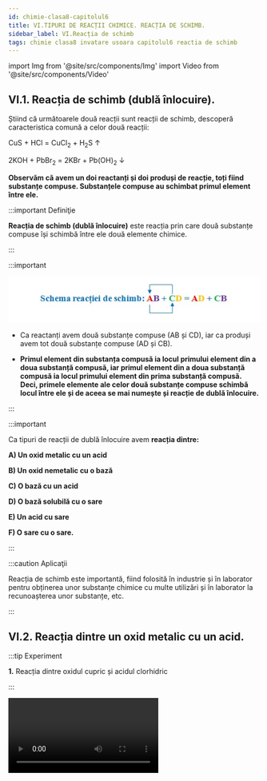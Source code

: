 ```yaml
---
id: chimie-clasa8-capitolul6
title: VI.TIPURI DE REACȚII CHIMICE. REACȚIA DE SCHIMB.
sidebar_label: VI.Reacția de schimb
tags: chimie clasa8 invatare usoara capitolul6 reactia de schimb 
---
```





import Img from '@site/src/components/Img'
import Video from '@site/src/components/Video'




## VI.1. Reacția de schimb (dublă înlocuire). 



Știind că următoarele două reacții sunt reacții de schimb,  descoperă caracteristica comună  a celor două reacții:

CuS + HCl  = CuCl<sub>2</sub> + H<sub>2</sub>S ↑

2KOH + PbBr<sub>2</sub>  =  2KBr + Pb(OH)<sub>2</sub> ↓





**Observăm că avem un doi reactanți și doi produși  de reacție, toți fiind substanțe compuse. Substanțele compuse au schimbat primul element între ele.**




:::important Definiţie

**Reacția de schimb (dublă înlocuire)**  este reacția prin care două substanțe compuse  își schimbă între ele două elemente chimice. 

:::






:::important 



<Img src="chimie/clasa8/capitolul6/6_1_Poza1_SchemaReactieiDeSchimb.jpg" />



- Ca reactanți avem două  substanțe compuse (AB și CD), iar ca produși avem tot două substanțe compuse (AD și CB). 

- **Primul element din substanța compusă ia locul primului element din a doua substanță compusă, iar primul element din a doua substanță compusă ia locul primului element din prima substanță compusă. Deci, primele elemente ale celor două substanțe compuse schimbă locul între ele și de aceea se mai numește și reacție de dublă înlocuire.**

 
:::



:::important 

Ca tipuri de reacții de dublă înlocuire avem **reacția dintre:** 

**A) Un oxid metalic cu un acid**
 
**B) Un oxid nemetalic cu o bază**

**C) O bază cu un acid**

**D) O bază solubilă cu o sare**
 
**E) Un acid cu sare**

**F) O sare cu o sare.**



:::


:::caution Aplicaţii

Reacția de schimb  este importantă, fiind folosită în industrie și în laborator pentru obținerea unor substanțe chimice cu multe utilizări  și în laborator la recunoașterea unor substanțe, etc.

:::




## VI.2. Reacția dintre un oxid metalic cu un acid.



:::tip Experiment

**1.** Reacția dintre oxidul cupric și acidul clorhidric

:::

<Video src="https://www.youtube.com/embed/NqJv7Q3Yfs8" />


**Materiale necesare:** eprubetă,  acid clorhidric, oxid de cupru II, pipetă.   

:::warning Atenție

Atenție, acidul clorhidric este caustic ! 
  
:::



**Descrierea experimentului:** 

- Pune în eprubetă puțină pulbere neagră de oxid cupric și adaugă câteva picături de acid clorhidric. 

- Ce observi ?


:::note Observaţie

Soluția obținută are culoare verde.    

:::



**Concluzia experimentului:**

Oxidul cupric – CuO reacționează cu acidul clorhidric - HCl și se transformă în clorură de cupru II - CuCl<sub>2</sub>  și apă.  Este o reacție de schimb, deoarece avem ca reactanți două substanțe  compuse,  iar ca produși avem tot două substanțe compuse:

**CuO + 2HCl  =  CuCl<sub>2</sub> + H<sub>2</sub>O**


<br></br>






:::tip Experiment

**2.** Reacția dintre oxidul cupric și acidul sulfuric  

:::

<Video src="https://www.youtube.com/embed/TXtSCVlLkGY" />


**Materiale necesare:** eprubetă,  acid sufuric, oxid de cupru II, pipetă, spirtieră, clește de lemn.   

:::warning

Atenție, acidul sulfuric este caustic! Atenție când lucrezi cu surse de foc! 
  
:::



**Descrierea experimentului:** 

- Pune în eprubetă puțină pulbere neagră de oxid cupric și adaugă câteva picături de acid sulfuric. Încălzește eprubeta în flacăra spirtierei. 

- Ce observi ?


:::note Observaţie

Soluția obținută are culoare albastră.  

:::



**Concluzia experimentului:**

Oxidul cupric – CuO reacționează cu acidul sulfuric - H<sub>2</sub>SO<sub>4</sub> și se transformă în sulfat de cupru II - CuSO<sub>4</sub> și apă.  Este o reacție de schimb, deoarece avem ca reactanți două substanțe compuse, iar ca produși avem tot două substanțe compuse:

**CuO + H<sub>2</sub>SO<sub>4</sub>  =  CuSO<sub>4</sub> + H<sub>2</sub>O**


<br></br>



## VI.3. Reacția dintre un oxid nemetalic cu o bază. 


:::tip Experiment

**3.** Reacția dintre dioxidul de carbon și hidroxidul de calciu (tulburarea apei de var) 

:::

<Video src="https://www.youtube.com/embed/Va4JsT-_Ago" />


**Materiale necesare:** flacon cu dop prevăzut cu un tub flexibil, oțet (soluție de acid acetic), bicarbonat de sodiu, pahar Berzelius, apă de var (hidroxid de calciu).    




**Descrierea experimentului:** 

- În paharul Berzelius pune soluție limpede de apă de var.
- Pune în flacon bicarbonat de sodiu și adaugă peste el oțet. 
- Acoperă repede cu dopul, curbează tubul astfel încât dioxidul de carbon rezultat să fie barbotat (introdus) în soluția de apă de var.
  

- Ce observi ?


:::note Observaţie

După puțin timp, soluția limpede începe să se tulbure,  devenind albă și opacă.

:::



**Concluzia experimentului:**

Dioxidul  de carbon –, reacționează cu hidroxidul de calciu – Ca(OH)<sub>2</sub>, cu formarea carbonatului  de calciu – CaCO<sub>3</sub> și a apei – H<sub>2</sub>O. Reacția poartă numele de **Tulburarea apei de var**. Această reacție are o importanță practică la văruirea pereților. Oamenii dau cu lapte de var pe pereți, care reacționează cu dioxidul de carbon din aer și formează o crustă albă de carbonat de calciu, ce protejează pereții.

**CO<sub>2</sub>  +   Ca(OH)<sub>2</sub>  =  CaCO<sub>3</sub> +  H<sub>2</sub>O** 	

<br></br>







## VI.4. Reacția dintre o bază și un acid (reacție de neutralizare).



:::tip Experiment

**4.** Reacția de neutralizare dintre hidroxidul de sodiu și acidul sulfuric 

:::

<Video src="https://www.youtube.com/embed/x-gKmzDiEKY" />


**Materiale necesare:** pahar Berzelius, soluție de hidroxid de sodiu (sodă caustică), acid sulfuric, termometru, pipetă.    

:::warning

Atenție, hidroxidul de sodiu și acidul sulfuric sunt caustice și vă pot produce arsuri în contact cu pielea ! 
  
:::



**Descrierea experimentului:** 

- Pune în paharul Berzelius puțină soluție de sodă caustică și adaugă câteva picături de fenolftaleină. 
- Așează în pahar un termometru și măsoară temperatura inițială a reacției.
- Adaugă cu pipeta acidul sulfuric, picătură cu picătură, până când colorația roșie dispare. 
- Măsoară temperatura după terminarea reacției.
 

- Ce observi ?


:::note Observaţie

Temperatura a crescut considerabil după dispariția culorii.  

:::



**Concluzia experimentului:**

Hidroxidul de sodiu – NaOH,  reacționează cu acidul sulfuric - H<sub>2</sub>SO<sub>4</sub>  și se transformă în sulfat de sodiu - Na<sub>2</sub>SO<sub>4</sub> și apă. 

Reacția dintre o bază și un acid, cu formarea unei sări și apă,  se numește reacție de neutralizare, fiind o reacție exotermă (care degajă căldură).

Este o reacție de schimb, deoarece avem ca reactanți două substanțe compuse, iar ca produși avem tot două substanțe compuse:

**2NaOH +  H<sub>2</sub>SO<sub>4</sub>  =  Na<sub>2</sub>SO<sub>4</sub> + 2H<sub>2</sub>O**


<br></br>





## VI.5. Reacția dintre o bază solubilă cu o sare solubilă


:::tip Experiment

**5.** Reacția dintre clorura de fier III și hidroxidul de sodiu

:::

<Video src="https://www.youtube.com/embed/R8VHq8OIXZc" />


**Materiale necesare:** eprubetă, soluție de hidroxid de sodiu (sodă caustică), soluție de clorură de fier III, pipetă. 

:::warning

Atenție, hidroxidul de sodiu este caustic și îți poate produce arsuri în contact cu pielea!   

:::



**Descrierea experimentului:** 

- Pune în eprubetă puțină soluție de clorură de fier III și adaugă câteva picături de hidroxid de sodiu. 

- Ce observi ?


:::note Observaţie

S-a format un precipitat brun.

:::



**Concluzia experimentului:**

Clorura de fier III – FeCl<sub>3</sub>,  reacționează cu hidroxidul de sodiu - NaOH și se transformă în clorură de sodiu – NaCl și hidroxid de fier III - Fe(OH)<sub>3</sub> (precipitat brun). 

Este o reacție de schimb, deoarece avem ca reactanți două substanțe  compuse,  iar ca produși avem tot două substanțe compuse:

**FeCl<sub>3</sub> +  3NaOH =  3NaCl  + Fe(OH)<sub>3</sub> ↓**


<br></br>






:::tip Experiment

**6.** Reacția dintre acetatul de plumb și hidroxidul de sodiu

:::

<Video src="https://www.youtube.com/embed/35HoVaEdaBs" />


**Materiale necesare:** eprubetă, soluție de hidroxid de sodiu (sodă caustică), soluție de acetat de plumb II, pipetă. 

:::warning Atenție

Atenție, hidroxidul de sodiu este caustic și îți poate produce arsuri în contact cu pielea!   

:::



**Descrierea experimentului:** 

- Pune în eprubetă puțină soluție de acetat de plumb II și adaugă câteva picături de hidroxid de sodiu. 

- Ce observi ?


:::note Observaţie

S-a format un precipitat alb.

:::



**Concluzia experimentului:**


Acetatul de plumb – Pb(CH<sub>3</sub>COO)<sub>2</sub>,  reacționează cu hidroxidul de sodiu - NaOH  și se transformă în acetat de sodiu – NaCH<sub>3</sub>COO  și  hidroxid de plumb II - Pb(OH)<sub>2</sub> (precipitat alb). 

Este o reacție de schimb, deoarece avem ca reactanți două substanțe  compuse,  iar ca produși avem tot două substanțe compuse:

**Pb(CH<sub>3</sub>COO)<sub>2</sub>  +  2NaOH =  2NaCH<sub>3</sub>COO  + Pb(OH)<sub>2</sub> ↓**


<br></br>



:::tip Experiment

**7.** Reacția dintre sulfatul de fier II și hidroxidul de sodiu 

:::

<Video src="https://www.youtube.com/embed/kR-w8c7C1-4" />


**Materiale necesare:** creuzet, soluție de hidroxid de sodiu (sodă caustică), soluție de sulfat de fier II, pipetă. 

:::warning Atenție

Atenție, hidroxidul de sodiu este caustic și îți poate produce arsuri în contact cu pielea!   

:::



**Descrierea experimentului:** 

- Pune în creuzet puțină soluție de sulfat de fier II și adaugă câteva picături de hidroxid de sodiu. 

- Ce observi ?


:::note Observaţie

S-a format un precipitat verde-gri.

:::



**Concluzia experimentului:**



Sulfatul de fier II – FeSO<sub>4</sub>, reacționează cu hidroxidul de sodiu - NaOH  și se transformă în sulfat de sodiu – Na<sub>2</sub>SO<sub>4</sub> și hidroxid de fier II - Fe(OH)<sub>2</sub> (precipitat verde). 

Este o reacție de schimb, deoarece avem ca reactanți două substanțe  compuse,  iar ca produși avem tot două substanțe compuse:

**FeSO<sub>4</sub>  +  2NaOH =  Na<sub>2</sub>SO<sub>4</sub> + Fe(OH)<sub>2</sub> ↓**


<br></br>




:::tip Experiment

**8.** Reacția dintre sulfatul de zinc și hidroxidul de sodiu

:::

<Video src="https://www.youtube.com/embed/0OxBLe99Kfk" />


**Materiale necesare:** eprubetă, soluție de hidroxid de sodiu (sodă caustică), soluție de sulfat de zinc, pipetă. 

:::warning Atenție

Atenție, hidroxidul de sodiu este caustic și îți poate produce arsuri în contact cu pielea!   

:::



**Descrierea experimentului:** 

- Pune în eprubetă puțină soluție de sulfat de zinc și adaugă câteva picături de hidroxid de sodiu.  

- Ce observi ?


:::note Observaţie

S-a format un precipitat alb.

:::



**Concluzia experimentului:**


Sulfatul de zinc – ZnSO<sub>4</sub>, reacționează cu hidroxidul de sodiu - NaOH  și se transformă în sulfat de sodiu – Na<sub>2</sub>SO<sub>4</sub> și hidroxid de zinc - Zn(OH)<sub>2</sub> (precipitat alb). 

Este o reacție de schimb, deoarece avem ca reactanți două substanțe  compuse,  iar ca produși avem tot două substanțe compuse:

**ZnSO<sub>4</sub>  +  2NaOH =  Na<sub>2</sub>SO<sub>4</sub> + Zn(OH)<sub>2</sub> ↓**


<br></br>



:::tip Experiment

**9.** Reacția dintre sulfatul de cupru II și hidroxidul de sodiu 

:::

<Video src="https://www.youtube.com/embed/11wa49-wGlo" />


**Materiale necesare:** creuzet, soluție de hidroxid de sodiu (sodă caustică), soluție de sulfat de cupru II (piatră vânătă), pipetă.  

:::warning Atenție

Atenție, hidroxidul de sodiu este caustic și îți poate produce arsuri în contact cu pielea!   

:::



**Descrierea experimentului:** 

- Pune în creuzet puțină soluție de sulfat de cupru II și adaugă câteva picături de hidroxid de sodiu.  

- Ce observi ?


:::note Observaţie

S-a format un precipitat albastru intens.

:::



**Concluzia experimentului:**

Sulfatul de cupru II – CuSO<sub>4</sub>, reacționează cu hidroxidul de sodiu - NaOH și se transformă în sulfat de sodiu – Na<sub>2</sub>SO<sub>4</sub> și hidroxid de cupru II - Cu(OH)<sub>2</sub> (precipitat albastru). 

Este o reacție de schimb, deoarece avem ca reactanți două substanțe  compuse,  iar ca produși avem tot două substanțe compuse:

**CuSO<sub>4</sub>  +  2NaOH =  Na<sub>2</sub>SO<sub>4</sub> + Cu(OH)<sub>2</sub> ↓**


<br></br>


:::tip Experiment

**10.** Reacția dintre azotatul de argint și hidroxidul de sodiu 

:::

<Video src="https://www.youtube.com/embed/4TytSdxHZN8" />


**Materiale necesare:** eprubetă, soluție de hidroxid de sodiu (sodă caustică), soluție de azotat de argint (piatră iadului), pipetă.   

:::warning

Atenție, hidroxidul de sodiu  și azotatul de argint sunt caustice și îți pot produce arsuri în contact cu pielea !    

:::



**Descrierea experimentului:** 

- Pune în eprubetă puțină soluție de azotat de argint și adaugă câteva picături de hidroxid de sodiu.  

- Ce observi ?


:::note Observaţie

S-a format un precipitat gri.

:::



**Concluzia experimentului:**

Azotatul de argint – AgNO<sub>3</sub>, reacționează cu hidroxidul de sodiu - NaOH și se transformă în azotat de sodiu – NaNO<sub>3</sub> și hidroxid de argint - AgOH (precipitat gri). 

Este o reacție de schimb, deoarece avem ca reactanți două substanțe  compuse,  iar ca produși avem tot două substanțe compuse:

**AgNO<sub>3</sub>  +  NaOH =  NaNO<sub>3</sub> + AgOH ↓**


<br></br>







## VI.6. Reacția dintre un acid cu o sare. 









:::tip Experiment

**11.** Reacția dintre sulfatul cupric și acidul clorhidric

:::

<Video src="https://www.youtube.com/embed/TKc5NzuHCxc" />


**Materiale necesare:** eprubetă, soluție de sulfat de cupru (piatră vânătă), acid clorhidric, pipetă.     

:::warning Atenție

Atenție, acidul clorhidric este caustic și îți poate produce arsuri în contact cu pielea ! 
  
:::



**Descrierea experimentului:** 

- Pune în eprubetă puțină soluție de sulfat de cupru și adaugă câteva picături de acid clorhidric. 

- Ce observi ?


:::note Observaţie

Soluția albastră s-a colorat în verde.  

:::



**Concluzia experimentului:**

Sulfatul de cupru II – CuSO<sub>4</sub>,  reacționează cu acidul clorhidric - HCl și se transformă în clorură de cupru II - CuCl<sub>2</sub> și acid sulfuric. 

Este o reacție de schimb, deoarece avem ca reactanți două substanțe  compuse,  iar ca produși avem tot două substanțe compuse:

**CuSO<sub>4</sub>  + 2HCl  =  CuCl<sub>2</sub>  + H<sub>2</sub>SO<sub>4</sub>**


<br></br>



:::tip Experiment

**12.** Reacția dintre clorura de bariu și acidul sulfuric (reacție de recunoaștere) 

:::

<Video src="https://www.youtube.com/embed/qwU3Oj9TdII" />


**Materiale necesare:** creuzet, soluție de clorură de bariu, acid sulfuric, pipetă.

:::warning Atenție

Atenție, acidul sulfuric este caustic și îți poate produce arsuri în contact cu pielea ! Atenție, clorura de bariu este toxică ! 
  
:::



**Descrierea experimentului:** 

- Pune în creuzet puțină soluție de acid sulfuric și adaugă câteva picături de clorură de bariu. 

- Ce observi ?


:::note Observaţie

S-a format un precipitat alb.  

:::



**Concluzia experimentului:**


Clorura de bariu – BaCl<sub>2</sub>,  reacționează cu acidul sulfuric - H<sub>2</sub>SO<sub>4</sub>  și se transformă în acid clorhidric – HCl și  sulfat de bariu - BaSO<sub>4</sub> (precipitat alb). Această reacție este folosită în laborator pentru recunoașterea acidului sulfuric și a sărurilor lui, sulfați.

Este o reacție de schimb, deoarece avem ca reactanți două substanțe  compuse,  iar ca produși avem tot două substanțe compuse:

**BaCl<sub>2</sub> +  H<sub>2</sub>SO<sub>4</sub> =  2HCl  + BaSO<sub>4</sub> ↓**


<br></br>



:::tip Experiment

**13.** Reacția carbonatului de sodiu cu acidul clorhidric (reacție de recunoaștere)

:::

<Video src="https://www.youtube.com/embed/xrF1FIgd8qY" />


**Materiale necesare:** eprubetă, carbonat de sodiu, soluție de acid clorhidric, pipetă, chibrit. 

:::warning

Atenție, acidul clorhidric este caustic și îți poate produce arsuri în contact cu pielea !  
  
:::



**Descrierea experimentului:** 

- Pune în eprubetă puțin carbonat de sodiu (praf de copt) și adaugă câteva picături de acid clorhidric (poți adăuga și oțet, care este un acid organic). 
- Vino deasupra eprubetei cu un băț de chibrit aprins.
 

- Ce observi ?


:::note Observaţie

Reacția este efervescentă și gazul rezultat stinge bățul de chibrit.

:::



**Concluzia experimentului:**


Carbonatul de sodiu – Na<sub>2</sub>CO<sub>3</sub>, reacționează cu acidul clorhidric - HCl  și se transformă în clorură de sodiu – NaCl  și acid carbonic - H<sub>2</sub>CO<sub>3</sub>, care este instabil și se descompune în apă și dioxid de carbon –CO2 , care stinge flacăra chibritului. Reacția dintre un carbonat și un acid este folosită în laborator pentru recunoașterea carbonaților.

Este o reacție de schimb, deoarece avem ca reactanți două substanțe  compuse,  iar ca produși avem tot două substanțe compuse:

<Img src="chimie/clasa8/capitolul6/6_1_Poza2_SchemaReactieExperiment13.jpg" />


<br></br>


:::tip Experiment

**14.** Reacția carbonatului de calciu cu acidul acetic

:::

<Video src="https://www.youtube.com/embed/spsaNMBtaF0" />


**Materiale necesare:** pahar, oțet (soluție de acid acetic), un ou crud.   




**Descrierea experimentului:** 

- Pune în pahar un ou crud și adaugă peste el oțet, cât să îl acopere.  Reacția este extrem de lentă. Ține sub observație oul până când, oul rămâne fără coajă.  

- Ce observi ?


:::note Observaţie

Imediat când punem oul în oțet, încep să iasă niște bule din coaja acestuia. După o zi, oul a rămas fără coajă și privit în lumină a devenit translucid.

:::



**Concluzia experimentului:**

Carbonatul de calciu – CaCO<sub>3</sub> (componentul principal al cojii de ou), reacționează cu acidul acetic din oțet- CH<sub>3</sub>COOH  și se transformă în acetat de calciu – Ca(CH3COO)2  și  acid carbonic - H<sub>2</sub>CO<sub>3</sub>, care este instabil și se descompune în apă și dioxid de carbon – CO<sub>2</sub>. 

Este o reacție de schimb, deoarece avem ca reactanți două substanțe  compuse, iar ca produși avem tot două substanțe compuse:


<Img src="chimie/clasa8/capitolul6/6_1_Poza3_SchemaReactieExperiment14.jpg" />

<br></br>





:::note Observaţie Importantă

**Există reacții chimice care nu au loc după niciunul dintre cele patru tipuri de reacții chimice studiate. Aceastea trebuie memorate.**

**Un astfel de exemplu, ai întâlnit la obținerea clorului din clorat de potasiu și acid clorhidric, la Experimentul nr.17:**

**KClO<sub>3</sub> + 6HCl = KCl + 3H<sub>2</sub>O + 3Cl<sub>2</sub> ↑**

**Avem ca reactanți două substanțe compuse, ca la reacția de schimb, însă reactanții nu schimbă câte un element între ei. În plus, ca produși avem trei substanțe, dintre care două compuse și una simplă.**

**În următoarele trei experimente vom mai observa astfel de reacții chimice.**


:::





## VI.7. Reacția dintre o sare cu o sare.






:::tip Experiment

**15.** Reacția dintre clorura de sodiu și azotatul de argint (reacție de recunoaștere)

:::

<Video src="https://www.youtube.com/embed/-TOLz--NEIk" />


**Materiale necesare:** eprubetă, soluție de azotat de argint, soluție de clorură de sodiu, pipetă.

:::warning Atenție

Atenție, azotatul de argint este caustic și îți poate produce arsuri în contact cu pielea !  
  
:::



**Descrierea experimentului:** 

- Pune în eprubetă puțină soluție de clorură de sodiu și adaugă câteva picături de azotat de argint. 

- Ce observi ?


:::note Observaţie

S-a format un precipitat alb.  

:::



**Concluzia experimentului:**

Clorura de sodiu – NaCl, reacționează cu azotatul de argint - AgNO<sub>3</sub> și se transformă în azotat de sodiu – NaNO<sub>3</sub>  și  clorură de argint - AgCl (precipitat alb). Această reacție este folosită în laborator pentru recunoașterea acidului clorhidric și a sărurilor lui, cloruri.

Este o reacție de schimb, deoarece avem ca reactanți două substanțe  compuse,  iar ca produși avem tot două substanțe compuse:

**NaCl +  AgNO<sub>3</sub> =  NaNO<sub>3</sub>  + AgCl ↓**


<br></br>


#### Reține!

:::important Definiţie

**Reacția de schimb (dublă înlocuire)**  este reacția prin care două substanțe compuse  își schimbă între ele două elemente chimice. 

:::









:::important 


<Img src="chimie/clasa8/capitolul6/6_7_Poza1_Retine.jpg" />


- Ca reactanți avem două  substanțe compuse (AB și CD), iar ca produși avem tot două substanțe compuse (AD și CB). 

- **Primul element din substanța compusă ia locul primului element din a doua substanță compusă, iar primul element din a doua substanță compusă ia locul primului element din prima substanță compusă. Deci, primele elemente ale celor două substanțe compuse schimbă locul între ele și de aceea se mai numește și reacție de dublă înlocuire.**

 
:::



:::important 

Ca tipuri de reacții de dublă înlocuire avem **reacția dintre:** 

1) oxid metalic + acid = sare + apă
 
  - CuO + 2HCl  =  CuCl<sub>2</sub> + H<sub>2</sub>O

  - CuO +  H<sub>2</sub>SO<sub>4</sub>  =  CuSO<sub>4</sub> + H<sub>2</sub>O

2) oxid nemetalic + bază = sare + apă

  - CO<sub>2</sub>  +   Ca(OH)<sub>2</sub>  =  CaCO<sub>3</sub> +  H<sub>2</sub>O

3) bază + acid = sare + apă

  - 2NaOH +  H<sub>2</sub>SO<sub>4</sub>  =  Na<sub>2</sub>SO<sub>4</sub> + 2H<sub>2</sub>O

4) sare solubilă + bază solubilă = sare + bază insolubilă (precipitat)
 

  - FeCl<sub>3</sub> + 3NaOH =  3NaCl  + Fe(OH)<sub>3</sub> ↓

  - Pb(CH<sub>3</sub>COO)<sub>2</sub>  + 2NaOH =  2NaCH<sub>3</sub>COO  + Pb(OH)<sub>2</sub> ↓

  - FeSO<sub>4</sub>  +  2NaOH =  Na<sub>2</sub>SO<sub>4</sub> + Fe(OH)<sub>2</sub> ↓

  - ZnSO<sub>4</sub>  +  2NaOH =  Na<sub>2</sub>SO<sub>4</sub> + Zn(OH)<sub>2</sub> ↓

  - CuSO<sub>4</sub>  +  2NaOH =  Na<sub>2</sub>SO<sub>4</sub> + Cu(OH)<sub>2</sub> ↓

  - AgNO<sub>3</sub>  +  NaOH =  NaNO<sub>3</sub> + AgOH ↓

5) sare + acid = sare + acid mai slab 

  - CuSO<sub>4</sub>  +2 HCl  =  CuCl<sub>2</sub>  + H<sub>2</sub>SO<sub>4</sub> 

  - BaCl<sub>2</sub> +  H<sub>2</sub>SO<sub>4</sub> =  BaSO<sub>4</sub> ↓ + 2HCl  

<Img src="chimie/clasa8/capitolul6/6_1_Poza2_SchemaReactieExperiment13.jpg" /> 
  

6) sare solubilă + sare solubilă = sare + sare

  - NaCl +  AgNO<sub>3</sub> =  NaNO<sub>3</sub>  + AgCl ↓



:::



## VI.8. Reacții atipice. Reacția cuprului cu oxiacizi (acid azotic, acid sulfuric).




Există reacții chimice care nu au loc după niciunul dintre cele patru tipuri de reacții chimice studiate. Aceastea trebuie memorate.

Un astfel de exemplu, ai întâlnit la obținerea clorului din clorat de potasiu și acid clorhidric .

KClO3 + 6HCl = KCl + 3H2O+3 Cl2 ↑

Avem ca reactanți două substanțe compuse, ca la reacția de schimb, însă reactanții nu schimbă câte un element între ei. În plus, ca produși avem trei substanțe, dintre care două compuse și una simplă.

În următoarele două experimente vom observa astfel de reacții chimice.





:::tip Experiment

**16.** Reacția cuprului cu acidul azotic 

:::

<Video src="https://www.youtube.com/embed/8hYLodjduJE" />


**Materiale necesare:** eprubetă, acid azotic concentrat, granule de cupru, pipetă.   

:::warning Atenție

**Experiment demonstrativ efectuat numai de profesor sub nișă!**

Atenție, acidul azotic este extrem de caustic ! Atenție, gazul rezultat, dioxidul de azot este extrem de toxic și coroziv!    

:::



**Descrierea experimentului:** 

- În eprubetă pune câteva granule de cupru.
- Pune cu pipeta câteva picături de acid azotic concentrat peste cupru.  

- Ce observi ?


:::note Observaţie

După puțin timp, se degajă un gaz roșu-brun.

:::



**Concluzia experimentului:**

Cuprul – Cu, reacționează la rece cu acidul azotic – HNO<sub>3</sub>, cu formarea azotatului de cupru II – Cu(NO<sub>3</sub>)<sub>2</sub>, apei – H<sub>2</sub>O și monoxid de azot – NO (gaz incolor). Ca reacție secundară avem oxidarea monoxidului de azot în oxigenul din aer, cu formarea dioxidului de azot – NO<sub>2</sub> , numit și hipoazotită (gaz roșu-brun).

**3Cu  +  8HNO<sub>3</sub> =  3Cu(NO<sub>3</sub>)<sub>2</sub>  + 4H<sub>2</sub>O  + 2NO↑**    _(Această reacție este foarte greu de egalat. Eu rețin coeficienții reactanților și apoi o egalez)._

**2NO + O<sub>2</sub> = 2NO<sub>2</sub> ↑**	

:::note Observaţie

Observă faptul că, cuprul nu scoate hidrogenul din acizi, deoarece se află după hidrogen în seria activității chimice a metalelor.

:::


<br></br>






:::tip Experiment

**17.** Reacția cuprului cu acidul sulfuric

:::

<Video src="https://www.youtube.com/embed/kELQc9y9FyQ" />


**Materiale necesare:** eprubetă, acid sulfuric concentrat, granule de cupru, pipetă, clește de lemn, spirtieră.   

:::warning

**Experiment demonstrativ efectuat numai de profesor sub nișă!**

Atenție, acidul sulfuric este extrem de caustic ! Atenție, gazul rezultat, dioxidul de sulf este extrem de toxic și coroziv ! Atenție când lucrezi cu surse de foc!    

:::



**Descrierea experimentului:** 

- În eprubetă pune câteva granule de cupru.
- Pune cu pipeta câteva picături de acid sulfuric concentrat peste cupru. 
- Încălzește eprubeta cu cleștele de lemn, în flacăra spirtierei.


- Ce observi ?


:::note Observaţie

După puțin timp, se degajă un gaz albicios.

:::



**Concluzia experimentului:**

Cuprul – Cu, reacționează la cald cu acidul sulfuric,  – H<sub>2</sub>SO<sub>4</sub>, cu formarea sulfatului de cupru II – CuSO<sub>4</sub>, apei – H<sub>2</sub>O și dioxidului de sulf – SO<sub>2</sub> (gaz incolor-albicios).

Cu  +  2H<sub>2</sub>SO<sub>4</sub>  =  CuSO<sub>4</sub>  + 2H<sub>2</sub>O  +  SO<sub>2</sub> ↑



:::note Observaţie

Observă faptul că, cuprul nu scoate hidrogenul din acizi, deoarece se află după hidrogen în seria activității chimice a metalelor.

:::



<br></br>



## VI.9. Aplică ce ai învăţat în legătură cu Tipurile de reacţii chimice



:::caution Temă

**1.** Scrie ecuațiile chimice și tipul fiecărei reacții chimice :

**a)** Al + Fe<sub>2</sub>O<sub>3</sub>   =>    Fe + Al<sub>2</sub>O<sub>3</sub>

**b)**	Na<sub>2</sub>O + H<sub>3</sub>PO<sub>4</sub>  =>   Na<sub>3</sub>PO<sub>4</sub> + H<sub>2</sub>O

**c)**	Fe + F<sub>2</sub>  =>     FeF<sub>3</sub>

**d)**	H<sub>2</sub>CO<sub>3</sub>	=>      H<sub>2</sub>O + CO<sub>2</sub> ↑

**e)**	NH<sub>3</sub> + H<sub>2</sub>O  =>	 NH<sub>4</sub>OH

**f)**	MgCO<sub>3</sub> 	=>     MgO + CO<sub>2</sub> ↑

**g)**	Zn(OH)<sub>2</sub>  +  HNO<sub>3</sub>	 =>  Zn(NO<sub>3</sub>)<sub>2</sub> + H<sub>2</sub>O     

**h)**	NiO + C   =>  Ni + CO<sub>2</sub> ↑	



:::



:::caution Temă

**2.** Scrie substanțele lipsă în locurile punctate, apoi ecuațiile chimice și tipul fiecărei reacții chimice:

**a)** KOH + Al<sub>2</sub>(CO<sub>3</sub>)<sub>3</sub> 	  =>       ........ + Al(OH)<sub>3</sub>

**b)** Zn + HNO<sub>3</sub> 	=>	Zn(NO<sub>3</sub>)<sub>2</sub> + ........

**c)** Zn + .......	   =>    ZnO

**d)** ........	    =>     CaO + CO<sub>2</sub> ↑



:::



